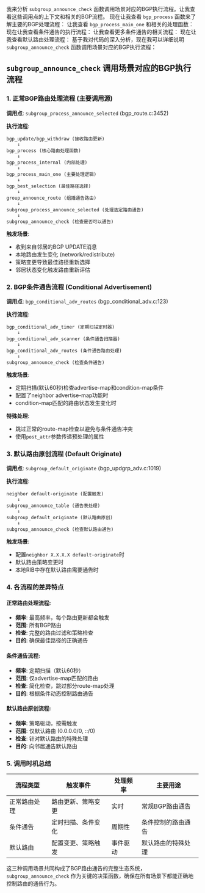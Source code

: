 我来分析 `subgroup_announce_check` 函数调用场景对应的BGP执行流程。让我查看这些调用点的上下文和相关的BGP流程。 现在让我查看 `bgp_process` 函数来了解主要的BGP处理流程： 让我查看 `bgp_process_main_one` 和相关的处理函数： 现在让我查看条件通告的执行流程： 让我查看更多条件通告的相关流程： 现在让我查看默认路由处理流程： 基于我对代码的深入分析，现在我可以详细说明 `subgroup_announce_check` 函数调用场景对应的BGP执行流程：

## `subgroup_announce_check` 调用场景对应的BGP执行流程

### 1. **正常BGP路由处理流程** (主要调用源)

**调用点**: `subgroup_process_announce_selected` (bgp_route.c:3452)

**执行流程**:
```
bgp_update/bgp_withdraw (接收路由更新)
    ↓
bgp_process (核心路由处理函数)
    ↓
bgp_process_internal (内部处理)
    ↓
bgp_process_main_one (主要处理逻辑)
    ↓
bgp_best_selection (最佳路径选择)
    ↓
group_announce_route (组播通告路由)
    ↓
subgroup_process_announce_selected (处理选定路由通告)
    ↓
subgroup_announce_check (检查是否可以通告)
```

**触发场景**:
- 收到来自邻居的BGP UPDATE消息
- 本地路由发生变化 (network/redistribute)
- 策略变更导致最佳路径重新选择
- 邻居状态变化触发路由重新评估

### 2. **BGP条件通告流程** (Conditional Advertisement)

**调用点**: `bgp_conditional_adv_routes` (bgp_conditional_adv.c:123)

**执行流程**:
```
bgp_conditional_adv_timer (定期扫描定时器)
    ↓
bgp_conditional_adv_scanner (条件通告扫描器)
    ↓
bgp_conditional_adv_routes (条件通告路由处理)
    ↓
subgroup_announce_check (检查条件通告)
```

**触发场景**:
- 定期扫描(默认60秒)检查advertise-map和condition-map条件
- 配置了neighbor advertise-map功能时
- condition-map匹配的路由状态发生变化时

**特殊处理**:
- 跳过正常的route-map检查以避免与条件通告冲突
- 使用`post_attr`参数传递预处理的属性

### 3. **默认路由原创流程** (Default Originate)

**调用点**: `subgroup_default_originate` (bgp_updgrp_adv.c:1019)

**执行流程**:
```
neighbor default-originate (配置触发)
    ↓
subgroup_announce_table (通告表处理)
    ↓
subgroup_default_originate (默认路由原创)
    ↓
subgroup_announce_check (检查默认路由通告)
```

**触发场景**:
- 配置`neighbor X.X.X.X default-originate`时
- 默认路由策略变更时
- 本地RIB中存在默认路由需要通告时

### 4. **各流程的差异特点**

#### 正常路由处理流程:
- **频率**: 最高频率，每个路由更新都会触发
- **范围**: 所有BGP路由
- **检查**: 完整的路由过滤和策略检查
- **目的**: 确保最佳路径的正确通告

#### 条件通告流程:
- **频率**: 定期扫描（默认60秒）
- **范围**: 仅advertise-map匹配的路由
- **检查**: 简化检查，跳过部分route-map处理
- **目的**: 根据条件动态控制路由通告

#### 默认路由原创流程:
- **频率**: 策略驱动，按需触发
- **范围**: 仅默认路由 (0.0.0.0/0, ::/0)
- **检查**: 针对默认路由的特殊处理
- **目的**: 向邻居通告默认路由

### 5. **调用时机总结**

| 流程类型 | 触发事件 | 处理频率 | 主要用途 |
|---------|---------|---------|---------|
| 正常路由处理 | 路由更新、策略变更 | 实时 | 常规BGP路由通告 |
| 条件通告 | 定时扫描、条件变化 | 周期性 | 条件控制的路由通告 |
| 默认路由 | 配置变更、策略触发 | 事件驱动 | 默认路由的特殊处理 |

这三种调用场景共同构成了BGP路由通告的完整生态系统，`subgroup_announce_check` 作为关键的决策函数，确保在所有场景下都能正确地控制路由的通告行为。